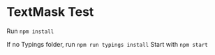# TextMask Test

Run `npm install`

If no Typings folder, run `npm run typings install`
Start with `npm start`
